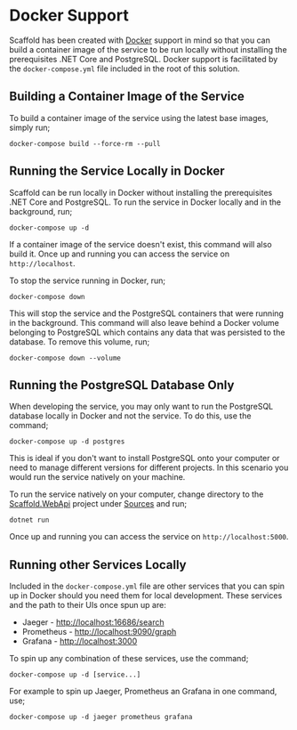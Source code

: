 # Docker Support

Scaffold has been created with [Docker](https://www.docker.com/) support in mind so that you can build a container image of the service to be run locally without installing the prerequisites .NET Core and PostgreSQL. Docker support is facilitated by the `docker-compose.yml` file included in the root of this solution.

## Building a Container Image of the Service

To build a container image of the service using the latest base images, simply run;

    docker-compose build --force-rm --pull

## Running the Service Locally in Docker

Scaffold can be run locally in Docker without installing the prerequisites .NET Core and PostgreSQL. To run the service in Docker locally and in the background, run;

    docker-compose up -d

If a container image of the service doesn't exist, this command will also build it. Once up and running you can access the service on `http://localhost`.

To stop the service running in Docker, run;

    docker-compose down

This will stop the service and the PostgreSQL containers that were running in the background. This command will also leave behind a Docker volume belonging to PostgreSQL which contains any data that was persisted to the database. To remove this volume, run;

    docker-compose down --volume

## Running the PostgreSQL Database Only

When developing the service, you may only want to run the PostgreSQL database locally in Docker and not the service. To do this, use the command;

    docker-compose up -d postgres

This is ideal if you don't want to install PostgreSQL onto your computer or need to manage different versions for different projects. In this scenario you would run the service natively on your machine.

To run the service natively on your computer, change directory to the [Scaffold.WebApi](../Sources/Scaffold.WebApi) project under [Sources](../Sources) and run;

    dotnet run

Once up and running you can access the service on `http://localhost:5000`.

## Running other Services Locally

Included in the `docker-compose.yml` file are other services that you can spin up in Docker should you need them for local development. These services and the path to their UIs once spun up are:

- Jaeger - <http://localhost:16686/search>
- Prometheus - <http://localhost:9090/graph>
- Grafana - <http://localhost:3000>

To spin up any combination of these services, use the command;

    docker-compose up -d [service...]

For example to spin up Jaeger, Prometheus an Grafana in one command, use;

    docker-compose up -d jaeger prometheus grafana
